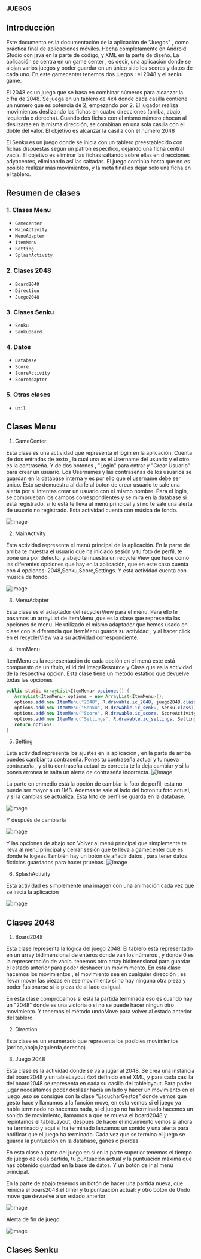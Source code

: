 ### JUEGOS
## Introducción
Este documento es la documentación de la aplicación de "Juegos" , como práctica final de aplicaciones móviles. Hecha completamente en Android Studio con java en la parte de código, y XML en la parte de diseño.
La aplicación se centra en un game center , es decir, una aplicación donde se alojan varios juegos y poder guardar en un único sitio los scores y datos de cada uno. En este gamecenter tenemos dos juegos : el 2048
y el senku game.

El 2048 es un juego que se basa en combinar números para alcanzar la cifra de 2048. Se juega en un tablero de 4x4 donde cada casilla contiene un número que es potencia de 2, empezando por 2. El jugador realiza movimientos deslizando las fichas en cuatro direcciones (arriba, abajo, izquierda o derecha). Cuando dos fichas con el mismo número chocan al deslizarse en la misma dirección, se combinan en una sola casilla con el doble del valor. El objetivo es alcanzar la casilla con el número 2048


El Senku es un juego donde se inicia con un tablero preestablecido con fichas dispuestas según un patrón específico, dejando una ficha central vacía. El objetivo es eliminar las fichas saltando sobre ellas en direcciones adyacentes, eliminando así las saltadas. El juego continúa hasta que no es posible realizar más movimientos, y la meta final es dejar solo una ficha en el tablero.

## Resumen de clases

### 1. Clases Menu
- `Gamecenter`
- `MainActivity`
- `MenuAdapter`
- `ItemMenu`
- `Setting`
- `SplashActivity`


### 2. Clases 2048
- `Board2048`
- `Direction`
- `Juego2048`


### 3. Clases Senku
- `Senku`
- `SenkuBoard`

### 4. Datos
- `Database`
- `Score`
- `ScoreActivity`
- `ScoreAdapter`

### 5. Otras clases
- `Util`


## Clases Menu

1. GameCenter

Esta clase es una actividad que representa el login en la aplicación. Cuenta de dos entradas de texto , la cual una es el Username del usuario y el otro es la contraseña. Y de dos botones , "Login" para entrar y "Crear Usuario" para crear un usuario. Los Usernames y las contraseñas de los usuarios se guardan en la database interna y es por ello que el username debe ser único. Esto se demuestra al darle al boton de crear usuario te sale una alerta por si intentas crear un usuario con el mismo nombre. Para el login, se comprueban los campos correspondientes y se mira en la database si está registrado, si lo está te lleva al menú principal y si no te sale una alerta de usuario no registrado. Esta actividad cuenta con música de fondo.
   
   ![image](https://github.com/michaelgarciam1/Juegos/assets/114613053/4101088c-e918-41a6-8ec6-aa2e75eff0a8) 

2. MainActivity

Esta actividad representa el menú principal de la aplicación. En la parte de arriba te muestra el usuario que ha iniciado sesión y tu foto de perfil, te pone una por defecto, y abajo te muestra un recyclerView que hace como las diferentes opciones que hay en la aplicación, que en este caso cuenta con 4 opciones: 2048,Senku,Score,Settings. Y esta actividad cuenta con música de fondo.

![image](https://github.com/michaelgarciam1/Juegos/assets/114613053/8352689d-51c4-4f0e-91fd-4f6cc26a5d63)

3. MenuAdapter

Esta clase es el adaptador del recyclerView para el menu. Para ello le pasamos un arrayList de ItemMenu ,que es la clase que representa las opciones de menu. He utilizado el mismo adaptador que hemos usado en clase con la diferencia que ItemMenu guarda su actividad , y al hacer click en el recyclerView va a su actividad correspondiente.

4. ItemMenu

ItemMenu es la representación de cada opción en el menú este está compuesto de un título, el id del imageResource y Class que es la actividad de la respectiva opcion. Esta clase tiene un método estático que devuelve todas las opciones
```java
public static ArrayList<ItemMenu> opciones() {
   ArrayList<ItemMenu> options = new ArrayList<ItemMenu>();
   options.add(new ItemMenu("2048", R.drawable.ic_2048, juego2048.class));
   options.add(new ItemMenu("Senku", R.drawable.ic_senku, Senku.class));
   options.add(new ItemMenu("Score", R.drawable.ic_score, ScoreActivity.class));
   options.add(new ItemMenu("Settings", R.drawable.ic_settings, Setting.class));
   return options;
}
```

5. Setting

Esta actividad representa los ajustes en la aplicación , en la parte de arriba puedes cambiar tu contraseña. Pones tu contraseña actual y tu nueva contraseña , y si tu contraseña actual es correcta te la deja cambiar y si la pones erronea te salta un alerta de contraseña incorrecta. 
![image](https://github.com/michaelgarciam1/Juegos/assets/114613053/c471ebc4-d1d2-413c-a807-46e243778c39)


La parte en enmedio está la opción de cambiar la foto de perfil, esta no puede ser mayor a un 1MB. Ademas te sale al lado del boton tu foto actual, y si la cambias se actualiza. Esta foto de perfil se guarda en la database. 

![image](https://github.com/michaelgarciam1/Juegos/assets/114613053/77d8ff6e-1b89-4f8c-b9cd-9eb451d06888)

Y después de cambiarla 

![image](https://github.com/michaelgarciam1/Juegos/assets/114613053/8a9ba23c-2f28-4169-ac46-4e0edd2b2d63)

Y las opciones de abajo son Volver al menú principal que simplemente te lleva al menú principal y cerrar sesión que te lleva a gamecenter que es donde te logeas.También hay un botón de añadir datos , para tener datos ficticios guardados para hacer pruebas. 
![image](https://github.com/michaelgarciam1/Juegos/assets/114613053/b2c30f41-2b7d-407f-ade6-e4c46affab99)

6. SplashActivity

Esta actividad es simplemente una imagen con una animación cada vez que se inicia la aplicación 

![image](https://github.com/michaelgarciam1/Juegos/assets/114613053/5800d0a6-34ff-4733-b97e-63f5b5513d42)


## Clases 2048

1. Board2048

Esta clase representa la lógica del juego 2048. El tablero está representado en un array bidimensional de enteros donde van los números , y donde 0 es la representación de vacío. tenemos otro array bidimensional para guardar el estado anterior para poder deshacer un movimimento. En esta clase hacemos los movimientos , el movimiento sea en cualquier dirección , es llevar mover las piezas en ese movimiento si no hay ninguna otra pieza y poder fusionarse si la pieza de al lado es igual.

En esta clase comprobamos si está la partida terminada eso es cuando hay un "2048" donde es una victoria o si no se puede hacer ningun otro movimiento. Y tenemos el método undoMove para volver al estado anterior del tablero.

2. Direction

Esta clase es un enumerado que representa los posibles movimientos (arriba,abajo,izquierda,derecha)

3. Juego 2048

Esta clase es la actividad donde se va a jugar al 2048. Se crea una instancia del board2048 y un tableLayout 4x4 definido en el XML, y para cada casilla del board2048  se representa en cada su casilla del tablelayout. Para poder jugar necesitamos poder deslizar hacia un lado y hacer un movimiento en el juego ,eso se consigue con la clase "EscucharGestos"  donde vemos que gesto hace y llamamos a la función move, en esta vemos si el juego ya había terminado no hacemos nada, si el juego no ha terminado hacemos un sonido de movimiento, llamamos a que se mueva el board2048 y repintamos el tableLayout, despúes de hacer el movimiento vemos si ahora ha terminado y aqui si ha terminado lanzamos un sonido y una alerta para notificar que el juego ha terminado. Cada vez que se termina el juego se guarda la puntuación en la database, ganes o pierdas

En esta clase a parte del juego en sí en la parte superior tenemos el tiempo de juego de cada partida, tu puntuación actual y la puntuación máxima que has obtenido guardad en la base de datos. Y un botón de ir al menú principal.

En la parte de abajo tenemos un botón de hacer una partida nueva, que reinicia el boars2048,el timer y tu puntuación actual; y otro botón de Undo move que devuelve a un estado anterior

![image](https://github.com/michaelgarciam1/Juegos/assets/114613053/1020f9ed-d6e3-4dd8-a6c6-53d8e760175f)

Alerta de fin de juego: 

![image](https://github.com/michaelgarciam1/Juegos/assets/114613053/fddc130c-dbfa-4ad8-9bb0-b9bef2f5b212)



## Clases Senku






   







